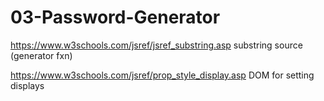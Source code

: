 # 03-Password-Generator

https://www.w3schools.com/jsref/jsref_substring.asp substring source (generator fxn)

https://www.w3schools.com/jsref/prop_style_display.asp DOM for setting displays